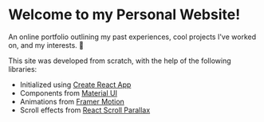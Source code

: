 # Welcome to my Personal Website!

An online portfolio outlining my past experiences, cool projects I've worked on, and my interests. 🙂

This site was developed from scratch, with the help of the following libraries:
* Initialized using [Create React App](https://github.com/facebook/create-react-app)
* Components from [Material UI](https://mui.com/material-ui/)
* Animations from [Framer Motion](https://www.framer.com/motion/)
* Scroll effects from [React Scroll Parallax](https://www.npmjs.com/package/react-scroll-parallax)
